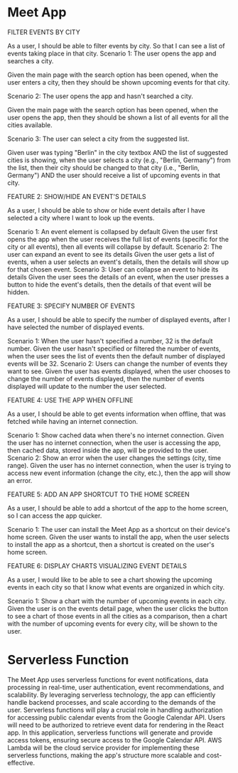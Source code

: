 # Meet App
FILTER EVENTS BY CITY

As a user, I should be able to filter events by city. So that I can see a list of events taking place in that city.
Scenario 1: The user opens the app and searches a city.

Given the main page with the search option has been opened, when the user enters a city, then they should be shown upcoming events for that city.

Scenario 2: The user opens the app and hasn't searched a city.

Given the main page with the search option has been opened, when the user opens the app, then they should be shown a list of all events for all the cities available.

Scenario 3: The user can select a city from the suggested list.

Given user was typing "Berlin" in the city textbox AND the list of suggested cities is showing, when the user selects a city (e.g., "Berlin, Germany") from the list, then their city should be changed to that city (i.e., "Berlin, Germany") AND the user should receive a list of upcoming events in that city.

FEATURE 2: SHOW/HIDE AN EVENT'S DETAILS

As a user, I should be able to show or hide event details after I have selected a city where I want to look up the events.

Scenario 1: An event element is collapsed by default
Given the user first opens the app when the user receives the full list of events (specific for the city or all events), then all events will collapse by default.
Scenario 2: The user can expand an event to see its details
Given the user gets a list of events, when a user selects an event's details, then the details will show up for that chosen event.
Scenario 3: User can collapse an event to hide its details
Given the user sees the details of an event, when the user presses a button to hide the event's details, then the details of that event will be hidden.

FEATURE 3: SPECIFY NUMBER OF EVENTS

As a user, I should be able to specify the number of displayed events, after I have selected the number of displayed events.

Scenario 1: When the user hasn't specified a number, 32 is the default number.
Given the user hasn't specified or filtered the number of events, when the user sees the list of events then the default number of displayed events will be 32.
Scenario 2: Users can change the number of events they want to see.
Given the user has events displayed, when the user chooses to change the number of events displayed, then the number of events displayed will update to the number the user selected.

FEATURE 4: USE THE APP WHEN OFFLINE

As a user, I should be able to get events information when offline, that was fetched while having an internet connection.

Scenario 1: Show cached data when there's no internet connection.
Given the user has no internet connection, when the user is accessing the app, then cached data, stored inside the app, will be provided to the user.
Scenario 2: Show an error when the user changes the settings (city, time range).
Given the user has no internet connection, when the user is trying to access new event information (change the city, etc.), then the app will show an error.

FEATURE 5: ADD AN APP SHORTCUT TO THE HOME SCREEN

As a user, I should be able to add a shortcut of the app to the home screen, so I can access the app quicker.

Scenario 1: The user can install the Meet App as a shortcut on their device's home screen.
Given the user wants to install the app, when the user selects to install the app as a shortcut, then a shortcut is created on the user's home screen.

FEATURE 6: DISPLAY CHARTS VISUALIZING EVENT DETAILS

As a user, I would like to be able to see a chart showing the upcoming events in each city so that I know what events are organized in which city.

Scenario 1: Show a chart with the number of upcoming events in each city.
Given the user is on the events detail page, when the user clicks the button to see a chart of those events in all the cities as a comparison, then a chart with the number of upcoming events for every city, will be shown to the user.

# Serverless Function
The Meet App uses serverless functions for event notifications, data processing in real-time, user authentication, event recommendations, and scalability. By leveraging serverless technology, the app can efficiently handle backend processes, and scale according to the demands of the user.
Serverless functions will play a crucial role in handling authorization for accessing public calendar events from the Google Calendar API. Users will need to be authorized to retrieve event data for rendering in the React app. In this application, serverless functions will generate and provide access tokens, ensuring secure access to the Google Calendar API. AWS Lambda will be the cloud service provider for implementing these serverless functions, making the app's structure more scalable and cost-effective.
